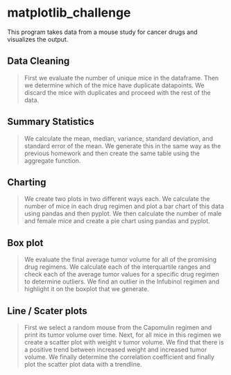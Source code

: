 # matplotlib_challenge
This program takes data from a mouse study for cancer drugs and visualizes the output.
## Data Cleaning
> First we evaluate the number of unique mice in the dataframe. Then we determine
>which of the mice have duplicate datapoints. We discard the mice with duplicates
>and proceed with the rest of the data.

## Summary Statistics
>We calculate the mean, median, variance, standard deviation, and standard error of the mean.
>We generate this in the same way as the previous homework and then create the same table
>using the aggregate function.

## Charting
>We create two plots in two different ways each. We calculate the number of mice in each drug
>regimen and plot a bar chart of this data using pandas and then pyplot. We then calculate
>the number of male and female mice and create a pie chart using pandas and pyplot.

## Box plot
> We evaluate the final average tumor volume for all of the promising drug regimens. We calculate
>each of the interquartile ranges and check each of the average tumor values for a specific
>drug regimen to determine outliers. We find an outlier in the Infubinol regimen and highlight it
>on the boxplot that we generate.

## Line / Scater plots
>First we select a random mouse from the Capomulin regimen and print its tumor volume over time.
>Next, for all mice in this regimen we create a scatter plot with weight v tumor volume.
>We find that there is a positive trend between increased weight and increased tumor volume.
>We finally determine the correlation coefficient and finally plot the scatter plot data with a trendline.
